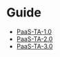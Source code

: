 # Guide

- [PaaS-TA-1.0](./Guide-1.0-Spaghetti-)
- [PaaS-TA-2.0](./Guide-2.0-Linguine-)
- [PaaS-TA-3.0](./Guide-3.0-Penne-)
